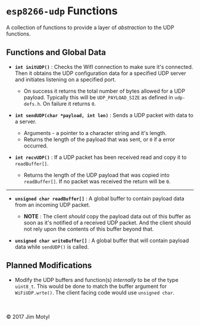 # `esp8266-udp` Functions

A collection of functions to provide a layer of *abstraction* to the UDP functions.

## Functions and Global Data

* **`int initUDP()`** : Checks the WifI connection to make sure it's connected. Then it obtains the UDP configuration data for a specified UDP server and initiates listening on a specified port.
    * On success it returns the total number of bytes allowed for a UDP payload. Typically this will be `UDP_PAYLOAD_SIZE` as defined in `udp-defs.h`. On failure it returns `0`.

* **`int sendUDP(char *payload, int len)`** : Sends a UDP packet with data to a server. 
    * Arguments - a pointer to a character string and it's length. 
    * Returns the length of the payload that was sent, or `0` if a error occurred.

* **`int recvUDP()`** : If a UDP packet has been received read and copy it to `readBuffer[]`. 
    * Returns the length of the UDP payload that was copied into `readBuffer[]`. If no packet was received the return will be `0`.
-----
* **`unsigned char readBuffer[]`** : A global buffer to contain payload data from an incoming UDP packet.
    * **NOTE** : The client *should* copy the payload data out of this buffer as soon as it's notified of a received UDP packet. And the client should not rely upon the contents of this buffer beyond that.

* **`unsigned char writeBuffer[]`** : A global buffer that will contain payload data while `sendUDP()` is called.

## Planned Modifications

* Modify the UDP buffers and function(s) *internally* to be of the type `uint8_t`. This would be done to match the buffer argument for `WiFiUDP.wrte()`. The client facing code would use `unsigned char`.

<br>
<br>
&copy; 2017 Jim Motyl

